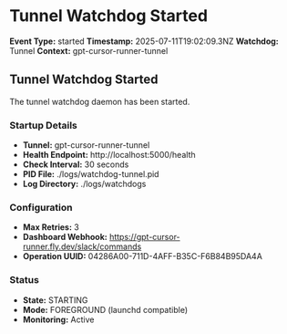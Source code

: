 # Tunnel Watchdog Started

**Event Type:** started
**Timestamp:** 2025-07-11T19:02:09.3NZ
**Watchdog:** Tunnel
**Context:** gpt-cursor-runner-tunnel


## Tunnel Watchdog Started

The tunnel watchdog daemon has been started.

### Startup Details
- **Tunnel:** gpt-cursor-runner-tunnel
- **Health Endpoint:** http://localhost:5000/health
- **Check Interval:** 30 seconds
- **PID File:** ./logs/watchdog-tunnel.pid
- **Log Directory:** ./logs/watchdogs

### Configuration
- **Max Retries:** 3
- **Dashboard Webhook:** https://gpt-cursor-runner.fly.dev/slack/commands
- **Operation UUID:** 04286A00-711D-4AFF-B35C-F6B84B95DA4A

### Status
- **State:** STARTING
- **Mode:** FOREGROUND (launchd compatible)
- **Monitoring:** Active


